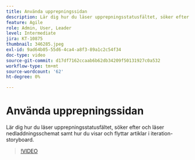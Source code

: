 ```yaml
---
title: Använda upprepningssidan
description: Lär dig hur du läser upprepningsstatusfältet, söker efter och läser nedladdningsschemat samt hur du visar och flyttar artiklar i iteration-storyboard.
feature: Agile
role: Admin, User, Leader
level: Intermediate
jira: KT-10875
thumbnail: 346285.jpeg
exl-id: 9ad64b05-55d6-4ca4-a8f3-89a1c2c54f34
doc-type: video
source-git-commit: d17df7162ccaab6b62db34209f50131927c0a532
workflow-type: tm+mt
source-wordcount: '62'
ht-degree: 0%

---
```


# Använda upprepningssidan

Lär dig hur du läser upprepningsstatusfältet, söker efter och läser nedladdningsschemat samt hur du visar och flyttar artiklar i iteration-storyboard.

>[!VIDEO](https://video.tv.adobe.com/v/346285/?quality=12&learn=on&enablevpops)
